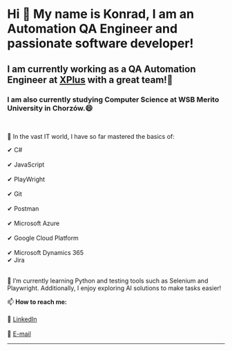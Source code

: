 ### <h1>Hi 👋 My name is Konrad, I am an Automation QA Engineer and passionate software developer!</h1>

<h2>I am currently working as a QA Automation Engineer at <a href="https://xplusglobal.com/">XPlus</a> with a great team!👯</h2>  
<h3>I am also currently studying Computer Science at WSB Merito University in Chorzów.😄</h3><br>

📝 In the vast IT world, I have so far mastered the basics of:

✔ C#<br>  
✔ JavaScript<br>  
✔ PlayWright<br>  
✔ Git<br>  
✔ Postman<br>  
✔ Microsoft Azure<br>  
✔ Google Cloud Platform<br>  
✔ Microsoft Dynamics 365<br>
✔ Jira <br>
<br>

🌱 I’m currently learning Python and testing tools such as Selenium and Playwright. Additionally, I enjoy exploring AI solutions to make tasks easier!

📫 **How to reach me:** <br>  
💬 <a target="_blank" href="https://www.linkedin.com/in/konrad-ku%C5%BAniak-96912323b/">LinkedIn</a><br>  
💬 <a target="_blank" href="mailto:konrad.kuzniak@interia.pl">E-mail</a><br>  

---

<!--  
**Kuzniakers/Kuzniakers** is a ✨ _special_ ✨ repository because its `README.md` (this file) appears on your GitHub profile.  

Here are some ideas to get you started:  

- 🔭 I’m currently working on ...  
- 🌱 I’m currently learning ...  
- 👯 I’m looking to collaborate on ...  
- 🤔 I’m looking for help with ...  
- 💬 Ask me about ...  
- 📫 How to reach me: ...  
- 😄 Pronouns: ...  
- ⚡ Fun fact: ...  
-->
